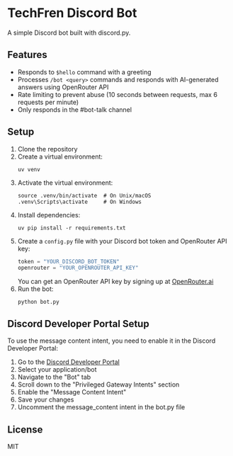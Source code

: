 # TechFren Discord Bot

A simple Discord bot built with discord.py.

## Features

- Responds to `$hello` command with a greeting
- Processes `/bot <query>` commands and responds with AI-generated answers using OpenRouter API
- Rate limiting to prevent abuse (10 seconds between requests, max 6 requests per minute)
- Only responds in the #bot-talk channel

## Setup

1. Clone the repository
2. Create a virtual environment:
   ```
   uv venv
   ```
3. Activate the virtual environment:
   ```
   source .venv/bin/activate  # On Unix/macOS
   .venv\Scripts\activate     # On Windows
   ```
4. Install dependencies:
   ```
   uv pip install -r requirements.txt
   ```
5. Create a `config.py` file with your Discord bot token and OpenRouter API key:
   ```python
   token = "YOUR_DISCORD_BOT_TOKEN"
   openrouter = "YOUR_OPENROUTER_API_KEY"
   ```
   You can get an OpenRouter API key by signing up at [OpenRouter.ai](https://openrouter.ai/)
6. Run the bot:
   ```
   python bot.py
   ```

## Discord Developer Portal Setup

To use the message content intent, you need to enable it in the Discord Developer Portal:

1. Go to the [Discord Developer Portal](https://discord.com/developers/applications/)
2. Select your application/bot
3. Navigate to the "Bot" tab
4. Scroll down to the "Privileged Gateway Intents" section
5. Enable the "Message Content Intent"
6. Save your changes
7. Uncomment the message_content intent in the bot.py file

## License

MIT
